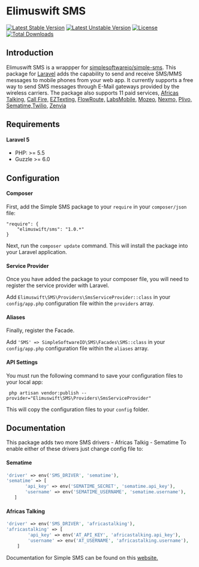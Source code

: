 Elimuswift SMS
==========


[![Latest Stable Version](https://poser.pugx.org/elimuswift/sms/v/stable.svg)](https://packagist.org/packages/elimuswift/sms)
[![Latest Unstable Version](https://poser.pugx.org/elimuswift/sms/v/unstable.svg)](https://packagist.org/packages/elimuswift/sms)
[![License](https://poser.pugx.org/elimuswift/sms/license.svg)](https://packagist.org/packages/elimuswift/sms)
[![Total Downloads](https://poser.pugx.org/elimuswift/sms/downloads.svg)](https://packagist.org/packages/elimuswift/sms)

<a id="docs-introduction"></a>
## Introduction
Elimuswift SMS is a wrappper for [simplesoftwareio/simple-sms](https://github.com/simplesoftwareio/simple-sms). This package for [Laravel](http://laravel.com/) adds the capability to send and receive SMS/MMS messages to mobile phones from your web app. It currently supports a free way to send SMS messages through E-Mail gateways provided by the wireless carriers. The package also supports 11 paid services, [Africas Talking,](https://www.africastalking.com/) [Call Fire,](https://www.callfire.com/) [EZTexting,](https://www.eztexting.com) [FlowRoute,](https://www.flowroute.com/) [LabsMobile,](http://www.labsmobile.com) [Mozeo,](https://www.mozeo.com/) [Nexmo,](https://www.nexmo.com/) [Plivo,](https://www.plivo.com/) [Sematime,](https://www.sematime.com/)[Twilio,](https://www.twilio.com) [Zenvia](http://www.zenvia.com.br/)


<a id="docs-requirements"></a>
## Requirements

#### Laravel 5
* PHP: >= 5.5
* Guzzle >= 6.0

<a id="docs-configuration"></a>
## Configuration

#### Composer

First, add the Simple SMS package to your `require` in your `composer/json` file:

    "require": {
        "elimuswift/sms": "1.0.*"
    }

Next, run the `composer update` command.  This will install the package into your Laravel application.

#### Service Provider

Once you have added the package to your composer file, you will need to register the service provider with Laravel.

Add `Elimuswift\SMS\Providers\SmsServiceProvider::class` in your `config/app.php` configuration file within the `providers` array.

#### Aliases

Finally, register the Facade.

Add `'SMS' => SimpleSoftwareIO\SMS\Facades\SMS::class` in your `config/app.php` configuration file within the `aliases` array.

#### API Settings

You must run the following command to save your configuration files to your local app:

     php artisan vendor:publish --provider="Elimuswift\SMS\Providers\SmsServiceProvider"

This will copy the configuration files to your `config` folder.


## Documentation
This package adds two more SMS drivers 
    - Africas Talkig
    - Sematime
 To enable either of these drivers just change config file to:

 #### Sematime

 ```php
 'driver' => env('SMS_DRIVER', 'sematime'),
 'sematime' => [
        'api_key' => env('SEMATIME_SECRET', 'sematime.api_key'),
        'username' => env('SEMATIME_USERNAME', 'sematime.username'),
    ]
```

#### Africas Talking

```php
'driver' => env('SMS_DRIVER', 'africastalking'),
'africastalking' => [
        'api_key' => env('AT_API_KEY', 'africastalking.api_key'),
        'username' => env('AT_USERNAME', 'africastalking.username'),
    ]
```  

Documentation for Simple SMS can be found on this [website.](https://www.simplesoftware.io/docs/simple-sms)
